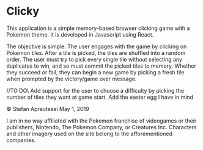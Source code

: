 # Clicky

This application is a simple memory-based browser clicking game with a Pokemon theme. It is developed in Javascript using React.

The objective is simple: The user engages with the game by clicking on Pokemon tiles. After a tile is picked, the tiles are shuffled into a random order. The user must try to pick every single tile without selecting any duplicates to win, and so must commit the picked tiles to memory. Whether they succeed or fail, they can begin a new game by picking a fresh tile when prompted by the victory/game over message.

//TO DO\\
Add support for the user to choose a difficulty by picking the number of tiles they want at game start.
Add the easter egg I have in mind

© Stefan Apreutesei
May 1, 2019

I am in no way affiliated with the Pokemon franchise of videogames or their publishers, Nintendo, The Pokemon Company, or Creatures Inc. Characters and other imagery used on the site belong to the afforementioned companies.